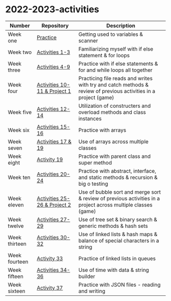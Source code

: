 # 2022-2023-activities

| Number | Repository | Description |
| ------ | ---------- | ----------- |
| Week one | [Practice](https://github.com/Dustinmuse/2022-2023-activities/tree/main/WeekOne) | Getting used to variables & scanner |
| Week two | [Activities 1-3](https://github.com/Dustinmuse/2022-2023-activities/tree/main/WeekTwo) | Familiarizing myself with if else statement & for loops |
| Week three | [Activities 4-9](https://github.com/Dustinmuse/2022-2023-activities/tree/main/WeekThree) | Practice with if else statements & for and while loops all together |
| Week four | [Activities 10-11 & Project 1](https://github.com/Dustinmuse/2022-2023-activities/tree/main/WeekFour) | Practicing file reads and writes with try and catch methods & review of previous activities in a project (game) |
| Week five | [Activities 12-14](https://github.com/Dustinmuse/2022-2023-activities/tree/main/WeekFive) | Utilization of constructers and overload methods and class instances |
| Week six | [Activities 15-16](https://github.com/Dustinmuse/2022-2023-activities/tree/main/WeekSix) | Practice with arrays |
| Week seven | [Activities 17 & 19](https://github.com/Dustinmuse/2022-2023-activities/tree/main/WeekSeven) | Use of arrays across multiple classes |
| Week eight | [Activity 19](https://github.com/Dustinmuse/2022-2023-activities/tree/main/WeekEight) | Practice with parent class and super method |
| Week ten | [Activities 20-24](https://github.com/Dustinmuse/2022-2023-activities/tree/main/WeekTen) | Practice with abstract, interface, and static methods & recursion & big o testing |
| Week eleven | [Activities 25-26 & Project 2](https://github.com/Dustinmuse/2022-2023-activities/tree/main/WeekEleven) | Use of bubble sort and merge sort & review of previous activities in a project across multiple classes (game) |
| Week twelve | [Activities 27-29](https://github.com/Dustinmuse/2022-2023-activities/tree/main/WeekTwelve) | Use of tree set & binary search & generic methods & hash sets |
| Week thirteen | [Activities 30-32](https://github.com/Dustinmuse/2022-2023-activities/tree/main/WeekThirteen) | Use of linked lists & hash maps & balance of special characters in a string |
| Week fourteen | [Activity 33](https://github.com/Dustinmuse/2022-2023-activities/tree/main/WeekFourteen) | Practice of linked lists in queues |
| Week fifteen | [Activities 34-36](https://github.com/Dustinmuse/2022-2023-activities/tree/main/WeekFifteen) | Use of time with data & string builder |
| Week sixteen | [Activity 37](https://github.com/Dustinmuse/2022-2023-activities/tree/main/WeekSixteen) | Practice with JSON files - reading and writing |
